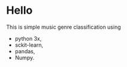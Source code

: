 # Hello

This is simple music genre classification using 
* python 3x,
* sckit-learn,
* pandas,
* Numpy. 
